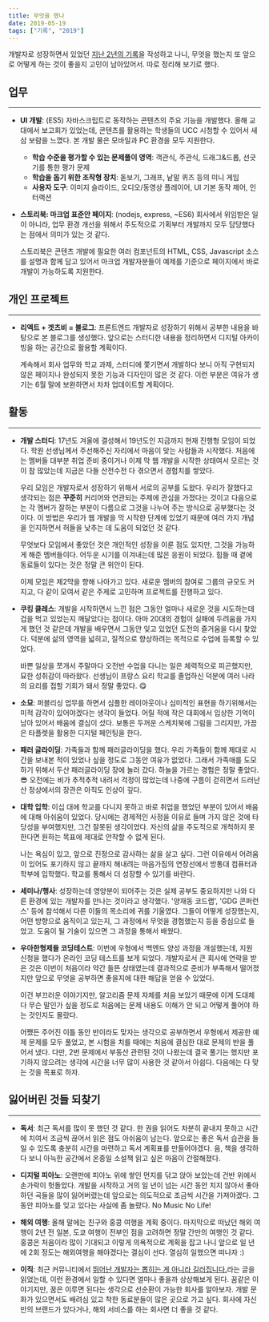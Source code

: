 ```yaml
---
title: 무엇을 했나
date: 2019-05-19
tags: ["기록", "2019"]
---
```


개발자로 성장하면서 있었던 [지난 2년의 기록](http://eunha0ne.github.io/2019/05/16/note)을 작성하고 나니, 무엇을 했는지 또 앞으로 어떻게 하는 것이 좋을지 고민이 남아있어서. 따로 정리해 보기로 했다.

## 업무
---
* **UI 개발**:
  (ES5) 자바스크립트로 동작하는 콘텐츠의 주요 기능을 개발했다. 올해 교대에서 보고회가 있었는데, 콘텐츠를 활용하는 학생들의 UCC 시청할 수 있어서 새삼 보람을 느꼈다. 본 개발 물은 모바일과 PC 환경을 모두 지원한다.
   * **학습 수준을 평가할 수 있는 문제풀이 영역**: 객관식, 주관식, 드래그&드롭, 선긋기를 통한 평가 문제
   * **학습을 돕기 위한 조작형 장치**: 돋보기, 그래프, 낱말 퀴즈 등의 미니 게임
   * **사용자 도구**: 이미지 슬라이드, 오디오/동영상 플레이어, UI 기본 동작 제어, 인터랙션

* **스토리북: 마크업 표준안 페이지**:
  (nodejs, express, ~ES6) 회사에서 위임받은 일이 아니라, 업무 환경 개선을 위해서 주도적으로 기획부터 개발까지 모두 담당했다는 점에서 의미가 있는 것 같다.

  스토리북은 콘텐츠 개발에 필요한 여러 컴포넌트의 HTML, CSS, Javascript 소스를 설명과 함께 담고 있어서 마크업 개발자분들이 예제를 기준으로 페이지에서 바로 개발이 가능하도록 지원한다.

## 개인 프로젝트
---
* **리엑트 + 겟츠비 = 블로그**:
  프론트엔드 개발자로 성장하기 위해서 공부한 내용을 바탕으로 본 블로그를 생성했다. 앞으로는 스터디한 내용을 정리하면서 디지털 아카이빙을 하는 공간으로 활용할 계획이다.

  계속해서 회사 업무와 학교 과제, 스터디에 쫓기면서 개발하다 보니 아직 구현되지 않은 페이지나 완성되지 못한 기능과 디자인이 많은 것 같다. 이런 부분은 여유가 생기는 6월 말에 보완하면서 차차 업데이트할 계획이다.

## 활동
---
* **개발 스터디**:
  17년도 겨울에 결성해서 19년도인 지금까지 현재 진행형 모임이 되었다. 학원 선생님께서 주선해주신 자리에서 마음이 맞는 사람들과 시작했다. 처음에는 멤버들 대부분 취업 준비 중이거나 이제 막 웹 개발을 시작한 상태여서 모르는 것이 참 많았는데 지금은 다들 산전수전 다 겪으면서 경험치를 쌓았다.

  우리 모임은 개발자로서 성장하기 위해서 서로의 공부를 도왔다. 우리가 잘했다고 생각되는 점은 **꾸준히** 커리어와 연관되는 주제에 관심을 가졌다는 것이고 다음으로는 각 멤버가 잘하는 부분이 다름으로 그것을 나누어 주는 방식으로 공부했다는 것이다. 이 방법은 우리가 웹 개발을 막 시작한 단계에 있었기 때문에 여러 가지 개념을 인지하면서 허들을 낮추는 데 도움이 되었던 것 같다.

  무엇보다 모임에서 좋았던 것은 개인적인 성장을 이룬 점도 있지만, 그것을 가능하게 해준 멤버들이다. 어두운 시기를 이겨내는데 많은 응원이 되었다. 힘들 때 곁에 동료들이 있다는 것은 정말 큰 위안이 된다.

  이제 모임은 제2막을 향해 나아가고 있다. 새로운 멤버의 참여로 그룹의 규모도 커지고, 다 같이 모여서 같은 주제로 고민하며 프로젝트를 진행하고 있다.

* **쿠킹 클레스**:
  개발을 시작하면서 느낀 점은 그동안 얼마나 새로운 것을 시도하는데 겁을 먹고 있었는지 깨달았다는 점이다. 아마 20대의 경험이 실패에 두려움을 가지게 했던 것 같은데 개발을 배우면서 그동안 잊고 있었던 도전의 즐거움을 다시 찾았다. 덕분에 삶의 영역을 넓히고, 질적으로 향상하려는 목적으로 수업에 등록할 수 있었다.

  바쁜 일상을 쪼개서 주말마다 오전반 수업을 다니는 일은 체력적으로 피곤했지만, 묘한 성취감이 따라왔다. 선생님이 프랑스 요리 학교를 졸업하신 덕분에 여러 나라의 요리를 접할 기회가 돼서 정말 좋았다. 😋

* **소묘**:
  퍼블리싱 업무를 하면서 심플한 레이아웃이나 심미적인 표현을 하기위해서는 미적 감각이 있어야겠다는 생각이 들었다. 어릴 적에 작은 대회에서 입상한 기억이 남아 있어서 배움에 결심이 섰다. 보통은 두꺼운 스케치북에 그림을 그리지만, 가끔은 타플렛을 활용한 디지털 페인팅을 한다.

* **패러 글라이딩**:
  가족들과 함께 패러글라이딩을 했다. 우리 가족들이 함께 제대로 시간을 보내본 적이 있었나 싶을 정도로 그동안 여유가 없었다. 그래서 가족애를 도모하기 위해서 두산 패러글라이딩 장에 놀러 갔다. 하늘을 가르는 경험은 정말 좋았다. 😎 오전에는 비가 추적추적 내려서 걱정이 많았는데 나중에 구름이 걷히면서 드러난 산 정상에서의 장관은 아직도 인상이 깊다.

* **대학 입학**:
  이십 대에 학교를 다니지 못하고 바로 취업을 했었던 부분이 있어서 배움에 대해 아쉬움이 있었다. 당시에는 경제적인 사정을 이유로 들며 가지 않은 것에 타당성을 부여했지만, 그건 잘못된 생각이었다. 자신의 삶을 주도적으로 개척하지 못한다면 원하는 목표에 제대로 안착할 수 없게 된다.

  나는 욕심이 있고, 앞으로 진정으로 감사하는 삶을 살고 싶다. 그런 이유에서 어려움이 있어도 포기하지 않고 끝까지 해내려는 마음가짐의 연장선에서 방통대 컴퓨터과학부에 입학했다. 학교를 통해서 더 성장할 수 있기를 바란다.

* **세미나/행사**:
  성장하는데 영양분이 되어주는 것은 실제 공부도 중요하지만 나와 다른 환경에 있는 개발자를 만나는 것이라고 생각했다. '양재동 코드랩', 'GDG 콘퍼런스' 등에 참석해서 다른 이들의 목소리에 귀를 기울였다. 그들이 어떻게 성장했는지, 어떤 방향으로 움직이고 있는지, 그 과정에서 무엇을 경험했는지 등을 중심으로 들었고. 도움이 될 기술이 있으면 그 과정을 통해서 배웠다.

* **우아한형제들 코딩테스트**:
  이번에 우형에서 백엔드 양성 과정을 개설했는데, 지원 신청을 했다가 온라인 코딩 테스트를 보게 되었다. 개발자로서 큰 회사에 연락을 받은 것은 이번이 처음이라 약간 들뜬 상태였는데 결과적으로 준비가 부족해서 떨어졌지만 앞으로 무엇을 공부하면 좋을지에 대한 해답을 얻을 수 있었다.

  이건 부끄러운 이야기지만, 알고리즘 문제 자체를 처음 보았기 때문에 이게 도대체 다 무슨 말인가 싶을 정도로 처음에는 문제 내용도 이해가 안 되고 어떻게 풀어야 하는 것인지도 몰랐다.

  어쨌든 주어진 이틀 동안 반이라도 맞자는 생각으로 공부하면서 우형에서 제공한 예제 문제를 모두 풀었고, 본 시험을 치를 때에는 처음에 결심한 대로 문제의 반을 풀어서 냈다. 다만, 2번 문제에서 부동산 관련된 것이 나왔는데 결국 풀기는 했지만 포기하지 않으려는 생각에 시간을 너무 많이 사용한 것 같아서 아쉽다. 다음에는 다 맞는 것을 목표로 하자.


## 잃어버린 것들 되찾기
---
* **독서**: 최근 독서를 많이 못 했던 것 같다. 한 권을 읽어도 차분히 끝내지 못하고 시간에 치여서 조금씩 끊어서 읽은 점도 아쉬움이 남는다. 앞으로는 좋은 독서 습관을 들일 수 있도록 충분히 시간을 마련하고 독서 계획표를 만들어야겠다. 음, 책을 생각하다 보니 아늑한 공간에서 온종일 소설책 읽고 싶은 마음이 간절해졌다.

* **디지털 피아노**: 오랜만에 피아노 위에 쌓인 먼지를 닦고 앉아 보았는데 건반 위에서 손가락이 헛돌았다. 개발을 시작하고 거의 일 년이 넘는 시간 동안 치지 않아서 좋아하던 곡들을 많이 잃어버렸는데 앞으로는 의도적으로 조금씩 시간을 가져야겠다. 그동안 피아노를 잊고 있다는 사실에 좀 놀랐다. No Music No Life!

* **해외 여행**: 올해 말에는 친구와 홍콩 여행을 계획 중이다. 마지막으로 떠났던 해외 여행이 2년 전 일본, 도쿄 여행이 전부인 점을 고려하면 정말 간만의 여행인 것 같다. 홍콩은 처음이라 많이 기대되고 이렇게 의욕적으로 계획을 잡고 나니 앞으로 일 년에 2회 정도는 해외여행을 해야겠다는 결심이 선다. 열심히 일했으면 떠나자 :)

* **이직**: 최근 커뮤니티에서 [뛰어난 개발자는 뽑히는 게 아니라 길러집니다.](https://muchtrans.com/translations/great-developers-are-raised.ko.html)라는 글을 읽었는데, 이런 환경에서 일할 수 있다면 얼마나 좋을까 상상해보게 된다. 꿈같은 이야기지만, 꿈은 이루면 된다는 생각으로 선순환이 가능한 회사를 알아보자. 개발 문화가 있으면서도 배려심 있고 착한 동료분들이 많은 곳으로 가고 싶다. 회사에 자신만의 브랜드가 있다거나, 해외 서비스를 하는 회사면 더 좋을 것 같다.
